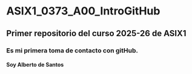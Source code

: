 # ASIX1_0373_A00_IntroGitHub
## Primer repositorio del curso 2025-26 de ASIX1
### Es mi primera toma de contacto con gitHub.
#### Soy Alberto de Santos
